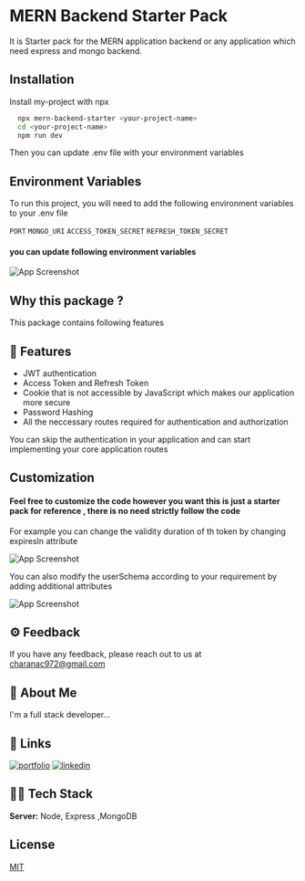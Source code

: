 
# MERN Backend Starter Pack

It is Starter pack for the MERN application backend or any application which need express and mongo backend.


## Installation

Install my-project with npx

```bash
  npx mern-backend-starter <your-project-name>
  cd <your-project-name>
  npm run dev
```

Then you can update .env file with your environment variables  
  
##  Environment Variables

To run this project, you will need to add the following environment variables to your .env file

`PORT`
`MONGO_URI`
`ACCESS_TOKEN_SECRET`
`REFRESH_TOKEN_SECRET`

#### you can update following environment variables
![App Screenshot](http://drive.google.com/uc?export=view&id=1TN0Z1ARCDlg1lu9TFlKQF5uwzIoUZl_-)


## Why this package ?

This package contains following features
## 📙 Features

- JWT authentication
- Access Token and Refresh Token
- Cookie that is not accessible by JavaScript which makes our application more secure
- Password Hashing
- All the neccessary routes required for authentication and authorization


You can skip the authentication in your application and can start implementing your core application routes

## Customization

#### Feel free to customize the code however you want this is just a starter pack for reference , there is no need strictly follow the code

For example you can change the validity duration of th token by changing expiresIn attribute

![App Screenshot](http://drive.google.com/uc?export=view&id=1IalUBFJD3lttKBb8QOghPUkNO67JZWmL)

You can also modify the userSchema according to your requirement by adding additional attributes

![App Screenshot](http://drive.google.com/uc?export=view&id=1OEiWr2A9Y-_bwuEKTyi3l247MOL18G7w)


## ⚙️ Feedback

If you have any feedback, please reach out to us at charanac972@gmail.com


## 🚀 About Me
I'm a full stack developer...


## 🔗 Links
[![portfolio](https://img.shields.io/badge/my_portfolio-000?style=for-the-badge&logo=ko-fi&logoColor=white)](https://charana.me/)
[![linkedin](https://img.shields.io/badge/linkedin-0A66C2?style=for-the-badge&logo=linkedin&logoColor=white)](https://www.linkedin.com/in/charana-c)



## 👩‍💻 Tech Stack


**Server:** Node, Express ,MongoDB


## License

[MIT](https://choosealicense.com/licenses/mit/)

